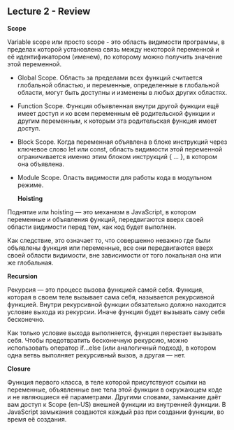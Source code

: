## **Lecture 2 - Review**

  **Scope**

Variable scope или просто scope - это область видимости программы, в пределах которой установлена связь между некоторой переменной и её идентификатором (именем), по которому можно получить значение этой переменной.

- Global Scope. Область за пределами всех функций считается глобальной областью, и переменные, определенные в глобальной области, могут быть доступны и изменены в любых других областях.
- Function Scope. Функция объявленная внутри другой функции ещё имеет доступ и ко всем переменным её родительской функции и другим переменным, к которым эта родительская функция имеет доступ.
- Block Scope. Когда переменная объявлена в блоке инструкций через ключевое слово let или const, область видимости этой переменной ограничивается именно этим блоком инструкций { ... }, в котором она объявлена.
- Module Scope. Оласть видимости для работы кода в модульном режиме.

  **Hoisting**

Поднятие или hoisting — это механизм в JavaScript, в котором переменные и объявления функций, передвигаются вверх своей области видимости перед тем, как код будет выполнен.

Как следствие, это означает то, что совершенно неважно где были объявлены функция или переменные, все они передвигаются вверх своей области видимости, вне зависимости от того локальная она или же глобальная.

  **Recursion**
  
  Рекурсия — это процесс вызова функцией самой себя. Функция, которая в своем теле вызывает сама себя, называется рекурсивной функцией. Внутри рекурсивной функции обязательно должно находится условие выхода из рекурсии. Иначе функция будет вызывать саму себя бесконечно.

Как только условие выхода выполняется, функция перестает вызывать себя. Чтобы предотвратить бесконечную рекурсию, можно использовать оператор if...else (или аналогичный подход), в котором одна ветвь выполняет рекурсивный вызов, а другая — нет.

  **Closure**

  Функция первого класса, в теле которой присутствуют ссылки на переменные, объявленные вне тела этой функции в окружающем коде и не являющиеся её параметрами. Другими словами, замыкание даёт вам доступ к Scope (en-US) внешней функции из внутренней функции. В JavaScript замыкания создаются каждый раз при создании функции, во время её создания.
